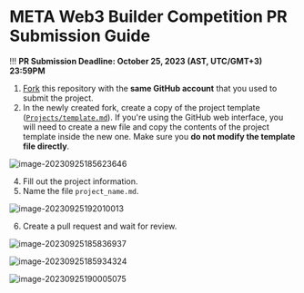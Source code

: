 # META Web3 Builder Competition PR Submission Guide

!!!  **PR Submission Deadline: October 25, 2023 (AST, UTC/GMT+3) 23:59PM**

1. [Fork](https://github.com/WhiteMatrixTech/META-Web3-Builder-Competition/fork) this repository with the **same GitHub account** that you used to submit the project.
2. In the newly created fork, create a copy of the project template ([`Projects/template.md`](Projects/template.md)). If you're using the GitHub web interface, you will need to create a new file and copy the contents of the project template inside the new one. Make sure you **do not modify the template file directly**.

![image-20230925185623646](https://d3gvnlbntpm4ho.cloudfront.net/META_Web3_Builder_Competition/META_Web3_Builder_Competition.assets/image-20230925185623646.png)


4. Fill out the project information.
5. Name the file `project_name.md`.

![image-20230925192010013](https://d3gvnlbntpm4ho.cloudfront.net/META_Web3_Builder_Competition/META_Web3_Builder_Competition.assets/image-20230925192010013.png)

6. Create a pull request and wait for review.

![image-20230925185836937](https://d3gvnlbntpm4ho.cloudfront.net/META_Web3_Builder_Competition/META_Web3_Builder_Competition.assets/image-20230925185836937.png)

![image-20230925185934324](https://d3gvnlbntpm4ho.cloudfront.net/META_Web3_Builder_Competition/META_Web3_Builder_Competition.assets/image-20230925185934324.png)

![image-20230925190005075](https://d3gvnlbntpm4ho.cloudfront.net/META_Web3_Builder_Competition/META_Web3_Builder_Competition.assets/image-20230925190005075.png)








